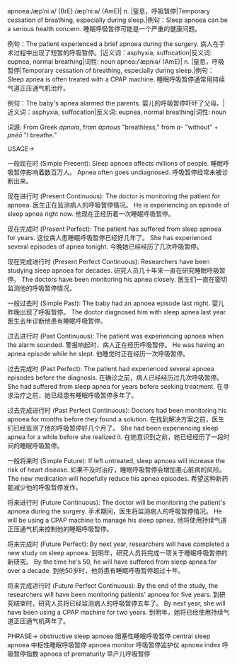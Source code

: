 apnoea:/æpˈniːə/ (BrE) /æpˈniːə/ (AmE)| n. |窒息，呼吸暂停|Temporary cessation of breathing, especially during sleep.|例句：Sleep apnoea can be a serious health concern. 睡眠呼吸暂停可能是一个严重的健康问题。

例句：The patient experienced a brief apnoea during the surgery. 病人在手术过程中出现了短暂的呼吸暂停。|近义词：asphyxia, suffocation|反义词: eupnea, normal breathing|词性: noun
apnea:/ˈæpniə/ (AmE)| n. |窒息，呼吸暂停|Temporary cessation of breathing, especially during sleep.|例句：Sleep apnea is often treated with a CPAP machine. 睡眠呼吸暂停通常用持续气道正压通气机治疗。


例句：The baby's apnea alarmed the parents. 婴儿的呼吸暂停吓坏了父母。|近义词：asphyxia, suffocation|反义词: eupnea, normal breathing|词性: noun

词源: From Greek *ápnoia*, from *ápnous* "breathless," from *a-* "without" + *pnéō* "I breathe."


USAGE->

一般现在时 (Simple Present):
Sleep apnoea affects millions of people. 睡眠呼吸暂停影响着数百万人。
Apnea often goes undiagnosed. 呼吸暂停经常未被诊断出来。

现在进行时 (Present Continuous):
The doctor is monitoring the patient for apnoea. 医生正在监测病人的呼吸暂停情况。
He is experiencing an episode of sleep apnea right now. 他现在正经历着一次睡眠呼吸暂停。

现在完成时 (Present Perfect):
The patient has suffered from sleep apnoea for years.  这位病人患睡眠呼吸暂停已经好几年了。
She has experienced several episodes of apnea tonight. 今晚她已经经历了几次呼吸暂停。

现在完成进行时 (Present Perfect Continuous):
Researchers have been studying sleep apnoea for decades.  研究人员几十年来一直在研究睡眠呼吸暂停。
The doctors have been monitoring his apnea closely. 医生们一直在密切监测他的呼吸暂停情况。

一般过去时 (Simple Past):
The baby had an apnoea episode last night. 婴儿昨晚出现了呼吸暂停。
The doctor diagnosed him with sleep apnea last year. 医生去年诊断他患有睡眠呼吸暂停。

过去进行时 (Past Continuous):
The patient was experiencing apnoea when the alarm sounded. 警报响起时，病人正在经历呼吸暂停。
He was having an apnea episode while he slept. 他睡觉时正在经历一次呼吸暂停。

过去完成时 (Past Perfect):
The patient had experienced several apnoea episodes before the diagnosis. 在确诊之前，病人已经经历过几次呼吸暂停。
She had suffered from sleep apnea for years before seeking treatment. 在寻求治疗之前，她已经患有睡眠呼吸暂停多年了。


过去完成进行时 (Past Perfect Continuous):
Doctors had been monitoring his apnoea for months before they found a solution. 在找到解决方案之前，医生们已经监测了他的呼吸暂停好几个月了。
She had been experiencing sleep apnea for a while before she realized it. 在她意识到之前，她已经经历了一段时间的睡眠呼吸暂停。

一般将来时 (Simple Future):
If left untreated, sleep apnoea will increase the risk of heart disease. 如果不及时治疗，睡眠呼吸暂停会增加患心脏病的风险。
The new medication will hopefully reduce his apnea episodes.  希望这种新药能减少他的呼吸暂停发作。

将来进行时 (Future Continuous):
The doctor will be monitoring the patient's apnoea during the surgery. 手术期间，医生将监测病人的呼吸暂停情况。
He will be using a CPAP machine to manage his sleep apnea. 他将使用持续气道正压通气机来控制他的睡眠呼吸暂停。

将来完成时 (Future Perfect):
By next year, researchers will have completed a new study on sleep apnoea. 到明年，研究人员将完成一项关于睡眠呼吸暂停的新研究。
By the time he's 50, he will have suffered from sleep apnea for over a decade. 到他50岁时，他将患有睡眠呼吸暂停超过十年。

将来完成进行时 (Future Perfect Continuous):
By the end of the study, the researchers will have been monitoring patients' apnoea for five years. 到研究结束时，研究人员将已经监测病人的呼吸暂停五年了。
By next year, she will have been using a CPAP machine for two years. 到明年，她将已经使用持续气道正压通气机两年了。


PHRASE->
obstructive sleep apnoea 阻塞性睡眠呼吸暂停
central sleep apnoea 中枢性睡眠呼吸暂停
apnoea monitor 呼吸暂停监护仪
apnoea index 呼吸暂停指数
apnoea of prematurity 早产儿呼吸暂停
